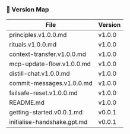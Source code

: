### 🔖 Version Map

| File                                      | Version    |
|-------------------------------------------|------------|
| principles.v1.0.0.md                      | v1.0.0     |
| rituals.v1.0.0.md                         | v1.0.0     |
| context-transfer.v1.0.0.md               | v1.0.0     |
| mcp-update-flow.v1.0.0.md                | v1.0.0     |
| distill-chat.v1.0.0.md                   | v1.0.0     |
| commit-messages.v1.0.0.md                | v1.0.0     |
| failsafe-reset.v1.0.0.md                 | v1.0.0     |
| README.md                                | v1.0.0     |
| getting-started.v0.0.1.md                | v0.0.1     |
| initialise-handshake.gpt.md              | v0.0.1     |